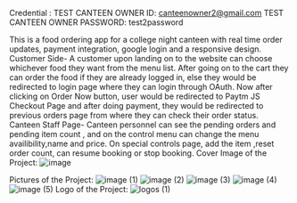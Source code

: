 Credential : 
TEST CANTEEN OWNER ID: canteenowner2@gmail.com
TEST CANTEEN OWNER PASSWORD: test2password


This is a food ordering app for a college night canteen with real time order updates, payment integration, google login and a responsive design. Customer Side- A customer upon landing on to the website can choose whichever food they want from the menu list. After going on to the cart they can order the food if they are already logged in, else they would be redirected to login page where they can login through OAuth. Now after clicking on Order Now button, user would be redirected to Paytm JS Checkout Page and after doing payment, they would be redirected to previous orders page from where they can check their order status. Canteen Staff Page- Canteen personnel can see the pending orders and pending item count , and on the control menu can change the menu availibility,name and price. On special controls page, add the item ,reset order count, can resume booking or stop booking.
Cover Image of the Project:
![image](https://user-images.githubusercontent.com/98221867/212925520-a12f49db-78eb-46a3-897c-c2af6ec0e574.png)

Pictures of the Project:
![image (1)](https://user-images.githubusercontent.com/98221867/212925713-5152fa25-afd1-4956-9c57-691c3c29537d.png)
![image (2)](https://user-images.githubusercontent.com/98221867/212925744-8dd9e901-ec87-4cfc-9c97-e7f05a1754f1.png)
![image (3)](https://user-images.githubusercontent.com/98221867/212925766-f3768536-f49f-4894-a9f7-abfad16a90d1.png)
![image (4)](https://user-images.githubusercontent.com/98221867/212925797-ba0c376d-b186-4671-890a-168dfc1b365c.png)
![image (5)](https://user-images.githubusercontent.com/98221867/212925809-a11a47b9-7791-4f26-b8a2-77dfd1e9f1c3.png)
Logo of the Project: 
![logos (1)](https://user-images.githubusercontent.com/98221867/212925925-4cb60180-35b7-4a14-a1a9-40077c7148ab.png)
